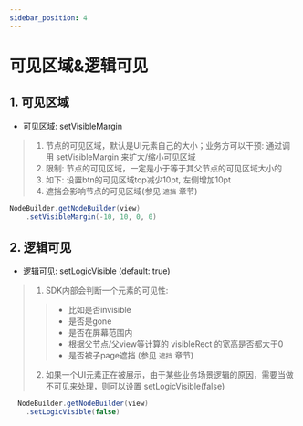 ```yaml
---
sidebar_position: 4
---
```

# 可见区域&逻辑可见



## 1. 可见区域

- 可见区域: setVisibleMargin

> 1. 节点的可见区域，默认是UI元素自己的大小；业务方可以干预: 通过调用 setVisibleMargin 来扩大/缩小可见区域
> 2. 限制: 节点的可见区域，一定是小于等于其父节点的可见区域大小的
> 3. 如下: 设置btn的可见区域top减少10pt, 左侧增加10pt
> 4. 遮挡会影响节点的可见区域(参见 `遮挡` 章节)

```java
NodeBuilder.getNodeBuilder(view)
    .setVisibleMargin(-10, 10, 0, 0)
```

## 2. 逻辑可见

- 逻辑可见: setLogicVisible (default: true)

> 1. SDK内部会判断一个元素的可见性:
>
>> - 比如是否invisible
>> - 是否是gone
>> - 是否在屏幕范围内
>> - 根据父节点/父view等计算的 visibleRect 的宽高是否都大于0
>> - 是否被子page遮挡 (参见 `遮挡` 章节)
>>
>
> 2. 如果一个UI元素正在被展示，由于某些业务场景逻辑的原因，需要当做不可见来处理，则可以设置 setLogicVisible(false)

```java
  NodeBuilder.getNodeBuilder(view)
    .setLogicVisible(false)
```
